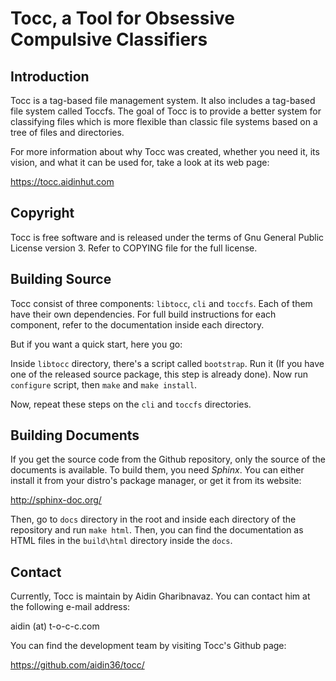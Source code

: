 Tocc, a Tool for Obsessive Compulsive Classifiers
================================================

Introduction
------------

Tocc is a tag-based file management system. It also includes a tag-based file
system called Toccfs. The goal of Tocc is to provide a better system for
classifying files which is more flexible than classic file systems based on a
tree of files and directories.

For more information about why Tocc was created, whether you need it, its vision, and
what it can be used for, take a look at its web page:

   https://tocc.aidinhut.com

Copyright
---------
Tocc is free software and is released under the terms of Gnu General Public
License version 3. Refer to COPYING file for the full license.

Building Source
---------------
Tocc consist of three components: ``libtocc``, ``cli`` and ``toccfs``. Each of
them have their own dependencies. For full build instructions for each component,
refer to the documentation inside each directory.

But if you want a quick start, here you go:

Inside ``libtocc`` directory, there's a script called ``bootstrap``. Run it
(If you have one of the released source package, this step is already done).
Now run ``configure`` script, then ``make`` and ``make install``.

Now, repeat these steps on the ``cli`` and ``toccfs`` directories.

Building Documents
------------------
If you get the source code from the Github repository, only the source of the
documents is available. To build them, you need *Sphinx*. You can either
install it from your distro's package manager, or get it from its website:

   http://sphinx-doc.org/

Then, go to `docs` directory in the root and inside each directory of the
repository and run `make html`. Then, you can find the documentation as HTML
files in the `build\html` directory inside the `docs`.

Contact
-------
Currently, Tocc is maintain by Aidin Gharibnavaz. You can contact him at the
following e-mail address:

   aidin (at) t-o-c-c.com

You can find the development team by visiting Tocc's Github page:

   https://github.com/aidin36/tocc/


